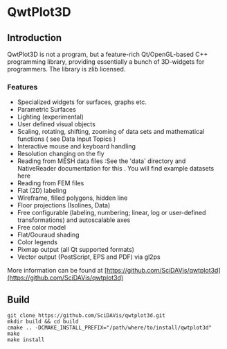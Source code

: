 # QwtPlot3D

## Introduction
QwtPlot3D is not a  program, but a feature-rich Qt/OpenGL-based C++ programming library, providing essentially a  bunch of 3D-widgets for programmers. The library is zlib licensed.

### Features
- Specialized widgets for surfaces, graphs etc.
- Parametric Surfaces
- Lighting (experimental)
- User defined visual objects
- Scaling, rotating, shifting, zooming of data sets and mathematical functions ( see Data Input Topics )
- Interactive mouse and keyboard handling
- Resolution changing on the fly
- Reading from MESH data files :See the 'data' directory and NativeReader documentation for this . You will find example datasets here
- Reading from FEM files
- Flat (2D) labeling
- Wireframe, filled polygons, hidden line
- Floor projections (Isolines, Data)
- Free configurable (labeling, numbering; linear, log or user-defined transformations) and autoscalable axes
- Free color model
- Flat/Gouraud shading 
- Color legends
- Pixmap output (all Qt supported formats)
- Vector output (PostScript,  EPS and PDF) via gl2ps   

More information can be found at [https://github.com/SciDAVis/qwtplot3d](https://github.com/SciDAVis/qwtplot3d)

## Build

```Shell
git clone https://github.com/SciDAVis/qwtplot3d.git
mkdir build && cd build
cmake .. -DCMAKE_INSTALL_PREFIX="/path/where/to/install/qwtplot3d"
make
make install
```
